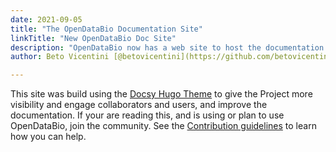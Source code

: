 ```yaml
---
date: 2021-09-05
title: "The OpenDataBio Documentation Site"
linkTitle: "New OpenDataBio Doc Site"
description: "OpenDataBio now has a web site to host the documentation. Help improving it!"
author: Beto Vicentini [@betovicentini](https://github.com/betovicentini)

---
```


This site was build using the [Docsy Hugo Theme](https://www.docsy.dev/) to give the Project more visibility and engage collaborators and users, and improve the documentation. If your are reading this, and is using or plan to use OpenDataBio, join the community. See the [Contribution guidelines](/docs/contribution-guidelines) to learn how you can help.
